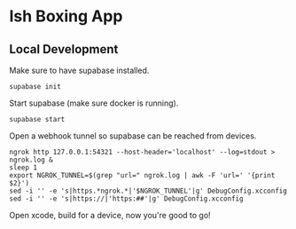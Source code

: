 
# Ish Boxing App

## Local Development

Make sure to have supabase installed.

`supabase init`

Start supabase (make sure docker is running).

`supabase start`

Open a webhook tunnel so supabase can be reached from devices.

```
ngrok http 127.0.0.1:54321 --host-header='localhost' --log=stdout > ngrok.log &
sleep 1
export NGROK_TUNNEL=$(grep "url=" ngrok.log | awk -F 'url=' '{print $2}')
sed -i '' -e 's|https.*ngrok.*|'$NGROK_TUNNEL'|g' DebugConfig.xcconfig
sed -i '' -e 's|https://|'https:##'|g' DebugConfig.xcconfig

```

Open xcode, build for a device, now you're good to go!
